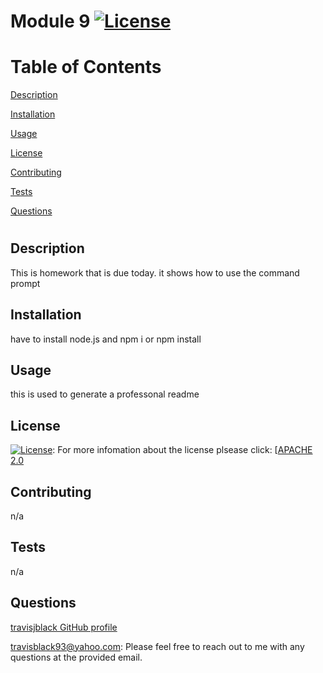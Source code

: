 # Module 9                           [![License](https://img.shields.io/badge/License-Apache_2.0-blue.svg)](https://opensource.org/licenses/Apache-2.0)

  # Table of Contents                                                
  <a href="#description">Description</a>
  
<a href="#installation">Installation</a>
  
<a href="#usage">Usage</a>
  
<a href="#license">License</a>
  
<a href="#contributing">Contributing</a>
  
<a href="#tests">Tests</a>
  
<a href="#questions">Questions</a>

# <h2 id='description'>Description</h2>
  This is homework that is due today. it shows how to use the command prompt



## <h2 id='installation'>Installation</h2>
  have to install node.js and npm i or npm install

## <h2 id='usage'>Usage</h2>
  this is used to generate a professonal readme

## <h2 id='license'>License</h2>
[![License](https://img.shields.io/badge/License-Apache_2.0-blue.svg)](https://opensource.org/licenses/Apache-2.0): For more infomation about the license plsease click:
[<a href = "https://www.apache.org/licenses/LICENSE-2.0">APACHE 2.0</a>

## <h2 id='contributing'>Contributing</h2>
  n/a

## <h2 id='tests'>Tests</h2>
  n/a

### <h2 id='questions'>Questions</h2>
  <a href="https://github.com/travisjblack"> travisjblack GitHub profile</a> 
  
travisblack93@yahoo.com: Please feel free to reach out to me with any questions at the provided email.
